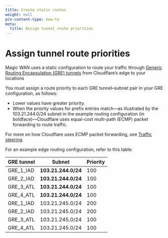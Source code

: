 ```yaml
---
title: Create static routes
weight: null
pcx-content-type: how-to
meta:
  title: Assign tunnel route priorities
---
```


# Assign tunnel route priorities

Magic WAN uses a static configuration to route your traffic through [Generic Routing Encapsulation (GRE) tunnels](/magic-transit/about/tunnels-and-encapsulation) from Cloudflare’s edge to your locations

You must assign a route priority to each GRE tunnel–subnet pair in your GRE configuration, as follows:

- Lower values have greater priority.
- When the priority values for prefix entries match—as illustrated by the 103.21.244.0/24 subnet in the example routing configuration (in boldface)—Cloudflare uses equal-cost multi-path (ECMP) packet forwarding to route traffic.

For more on how Cloudflare uses ECMP packet forwarding, see [Traffic steering](/magic-transit/about/traffic-steering).

For an example edge routing configuration, refer to this table:

<table>
  <thead>
    <tr>
      <th>
        <strong>GRE tunnel</strong>
      </th>
      <th>
        <strong>Subnet</strong>
      </th>
      <th>
        <strong>Priority</strong>
      </th>
    </tr>
  </thead>
  <tbody>
    <tr>
      <td>GRE_1_IAD</td>
      <td>
        <strong>103.21.244.0/24</strong>
      </td>
      <td>100</td>
    </tr>
    <tr>
      <td>GRE_2_IAD</td>
      <td>
        <strong>103.21.244.0/24</strong>
      </td>
      <td>100</td>
    </tr>
    <tr>
      <td>GRE_3_ATL</td>
      <td>
        <strong>103.21.244.0/24</strong>
      </td>
      <td>100</td>
    </tr>
    <tr>
      <td>GRE_4_ATL</td>
      <td>
        <strong>103.21.244.0/24</strong>
      </td>
      <td>100</td>
    </tr>
    <tr>
      <td>GRE_1_IAD</td>
      <td>103.21.245.0/24</td>
      <td>200</td>
    </tr>
    <tr>
      <td>GRE_2_IAD</td>
      <td>103.21.245.0/24</td>
      <td>200</td>
    </tr>
    <tr>
      <td>GRE_3_ATL</td>
      <td>103.21.245.0/24</td>
      <td>100</td>
    </tr>
    <tr>
      <td>GRE_4_ATL</td>
      <td>103.21.245.0/24</td>
      <td>100</td>
    </tr>
  </tbody>
</table>
